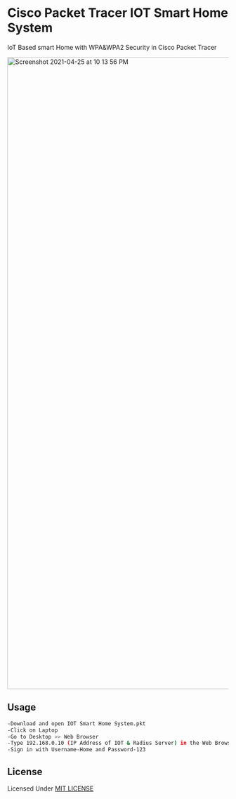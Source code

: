 # Cisco Packet Tracer IOT Smart Home System
IoT Based smart Home with WPA&WPA2 Security in Cisco Packet Tracer

<img width="1440" alt="Screenshot 2021-04-25 at 10 13 56 PM" src="https://user-images.githubusercontent.com/61555936/116001728-93d91900-a613-11eb-91e2-a502ac3b0f59.png">

## Usage
```bash
-Download and open IOT Smart Home System.pkt 
-Click on Laptop
-Go to Desktop >> Web Browser 
-Type 192.168.0.10 (IP Address of IOT & Radius Server) in the Web Browser and click Go
-Sign in with Username-Home and Password-123
```
## License
Licensed Under [MIT LICENSE](LICENSE)
